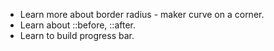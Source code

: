 - Learn more about border radius - maker curve on a corner.
- Learn about ::before, ::after.
- Learn to build progress bar.